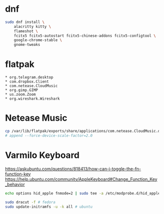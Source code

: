 # dnf
```bash
sudo dnf install \
    alacritty kitty \
    flameshot \
    fcitx5 fcitx5-autostart fcitx5-chinese-addons fcitx5-configtool \
    google-chrome-stable \
    gnome-tweaks
```

# flatpak
    * org.telegram.desktop
    * com.dropbox.Client
    * com.netease.CloudMusic
    * org.gimp.GIMP
    * us.zoom.Zoom
    * org.wireshark.Wireshark

# Netease Music
```bash
cp /var/lib/flatpak/exports/share/applications/com.netease.CloudMusic.desktop ~/.local/share/applications/
# append --force-device-scale-factor=2.0
```

# Varmilo Keyboard
https://askubuntu.com/questions/818413/how-can-i-toggle-the-fn-function-key
https://help.ubuntu.com/community/AppleKeyboard#Change_Function_Key_behavior
```bash
echo options hid_apple fnmode=2 | sudo tee -a /etc/modprobe.d/hid_apple.conf

sudo dracut -f # fedora
sudo update-initramfs -u -k all # ubuntu
```
